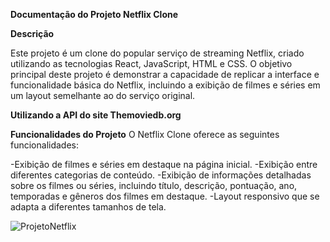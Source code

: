 **Documentação do Projeto Netflix Clone**

**Descrição**

Este projeto é um clone do popular serviço de streaming Netflix, criado utilizando as tecnologias React, 
JavaScript, HTML e CSS. O objetivo principal deste projeto é demonstrar a capacidade de replicar a interface
e funcionalidade básica do Netflix, incluindo a exibição de filmes e séries em um layout semelhante ao do serviço original.

**Utilizando a API do site Themoviedb.org**

**Funcionalidades do Projeto**
O Netflix Clone oferece as seguintes funcionalidades:

-Exibição de filmes e séries em destaque na página inicial.
-Exibição entre diferentes categorias de conteúdo.
-Exibição de informações detalhadas sobre os filmes ou séries, incluindo título, descrição, pontuação, ano, temporadas e gêneros dos filmes em destaque.
-Layout responsivo que se adapta a diferentes tamanhos de tela.


![ProjetoNetflix](https://github.com/Thiagorubinn/CloneNetflix/assets/97856302/051979b4-0629-467a-b882-503aabfbbd0c)


